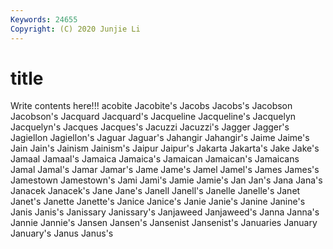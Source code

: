 ```yaml
---
Keywords: 24655
Copyright: (C) 2020 Junjie Li
---
```


# title

Write contents here!!!
acobite 
Jacobite's 
Jacobs 
Jacobs's 
Jacobson
Jacobson's 
Jacquard 
Jacquard's 
Jacqueline 
Jacqueline's 
Jacquelyn 
Jacquelyn's 
Jacques 
Jacques's 
Jacuzzi
Jacuzzi's 
Jagger 
Jagger's 
Jagiellon 
Jagiellon's 
Jaguar 
Jaguar's 
Jahangir 
Jahangir's 
Jaime
Jaime's 
Jain 
Jain's 
Jainism 
Jainism's 
Jaipur 
Jaipur's 
Jakarta 
Jakarta's 
Jake
Jake's 
Jamaal 
Jamaal's 
Jamaica 
Jamaica's 
Jamaican 
Jamaican's 
Jamaicans 
Jamal 
Jamal's
Jamar 
Jamar's 
Jame 
Jame's 
Jamel 
Jamel's 
James 
James's 
Jamestown 
Jamestown's
Jami 
Jami's 
Jamie 
Jamie's 
Jan 
Jan's 
Jana 
Jana's 
Janacek 
Janacek's
Jane 
Jane's 
Janell 
Janell's 
Janelle 
Janelle's 
Janet 
Janet's 
Janette 
Janette's
Janice 
Janice's 
Janie 
Janie's 
Janine 
Janine's 
Janis 
Janis's 
Janissary 
Janissary's
Janjaweed 
Janjaweed's 
Janna 
Janna's 
Jannie 
Jannie's 
Jansen 
Jansen's 
Jansenist 
Jansenist's
Januaries 
January 
January's 
Janus 
Janus's 

